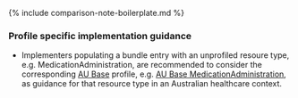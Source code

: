 {% include comparison-note-boilerplate.md %}

### Profile specific implementation guidance
- Implementers populating a bundle entry with an unprofiled resoure type, e.g. MedicationAdministration, are recommended to consider the corresponding [AU Base](https://build.fhir.org/ig/hl7au/au-fhir-base/) profile, e.g. [AU Base MedicationAdministration](https://build.fhir.org/ig/hl7au/au-fhir-base/StructureDefinition-au-medicationadministration.html), as guidance for that resource type in an Australian healthcare context.
